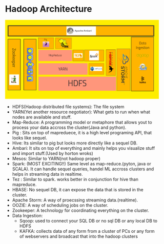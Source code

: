 # Hadoop Architecture
!["architecture"](./media/architecture.png)

- HDFS(Hadoop distributed file systems): The file system
- YARN(Yet another resource negotiator): What gets to run when what nodes are available and stuff.
- Map-Reduce: A programming model or metaphore that allows yout to process your data accross the cluster(Java and python).
- Pig : Sits on top of mapreduece, it is a high level programing API, that looks like sequel.
- Hive: Its similar to pig but looks more directly like a  sequel DB.
- Ambari: It sits on top of everything and mainly helps you visualize stuff and import stuff.(Used by horton wroks)
- Mesos: Similar to YARN(not hadoop proper)
- Spark: (MOST EXCITING!!) Same level as map-reduce.(pyton, java or SCALA). It can handle sequel queries, handel ML accross clusters and helps in streaming data in realtime.
- Tez : Similar to spark. works better in conjunction for hive than mapreduce.
- HBASE: No sequel DB, it can expose the data that is stored in the cluster.
- Apache Storm:  A way of proecssing streaming data.(realtime).
- OOZIE: A way of scheduling jobs on the cluster.
- Zookeeper: A technology for coordinating everything on the cluster.
- Data Ingestion:
    - Sqoop: used to connect your SQL DB or no sql DB or any local DB to HDFS
    - KAFKA: collects data of any form from a cluster of PCs or any form of webservers and broadcast that into the hadoop clusters